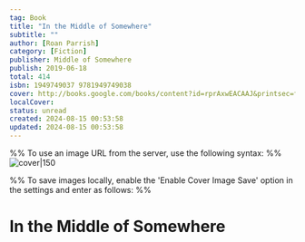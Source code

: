 ```yaml
---
tag: Book
title: "In the Middle of Somewhere"
subtitle: ""
author: [Roan Parrish]
category: [Fiction]
publisher: Middle of Somewhere
publish: 2019-06-18
total: 414
isbn: 1949749037 9781949749038
cover: http://books.google.com/books/content?id=rprAxwEACAAJ&printsec=frontcover&img=1&zoom=1&source=gbs_api
localCover: 
status: unread
created: 2024-08-15 00:53:58
updated: 2024-08-15 00:53:58
---
```


%% To use an image URL from the server, use the following syntax: %%
![cover|150](http://books.google.com/books/content?id=rprAxwEACAAJ&printsec=frontcover&img=1&zoom=1&source=gbs_api)

%% To save images locally, enable the 'Enable Cover Image Save' option in the settings and enter as follows: %%


# In the Middle of Somewhere